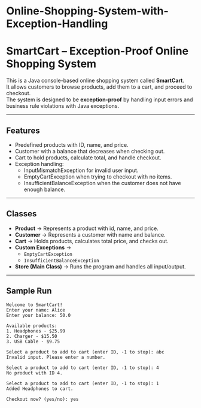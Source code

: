 # Online-Shopping-System-with-Exception-Handling
# SmartCart – Exception-Proof Online Shopping System

This is a Java console-based online shopping system called **SmartCart**.  
It allows customers to browse products, add them to a cart, and proceed to checkout.  
The system is designed to be **exception-proof** by handling input errors and business rule violations with Java exceptions.

---

## Features
- Predefined products with ID, name, and price.
- Customer with a balance that decreases when checking out.
- Cart to hold products, calculate total, and handle checkout.
- Exception handling:
  - InputMismatchException for invalid user input.
  - EmptyCartException when trying to checkout with no items.
  - InsufficientBalanceException when the customer does not have enough balance.

---

## Classes
- **Product** → Represents a product with id, name, and price.  
- **Customer** → Represents a customer with name and balance.  
- **Cart** → Holds products, calculates total price, and checks out.  
- **Custom Exceptions** →  
  - `EmptyCartException`  
  - `InsufficientBalanceException`  
- **Store (Main Class)** → Runs the program and handles all input/output.

---

## Sample Run

```text
Welcome to SmartCart!
Enter your name: Alice
Enter your balance: 50.0

Available products:
1. Headphones - $25.99
2. Charger - $15.50
3. USB Cable - $9.75

Select a product to add to cart (enter ID, -1 to stop): abc
Invalid input. Please enter a number.

Select a product to add to cart (enter ID, -1 to stop): 4
No product with ID 4.

Select a product to add to cart (enter ID, -1 to stop): 1
Added Headphones to cart.

Checkout now? (yes/no): yes

